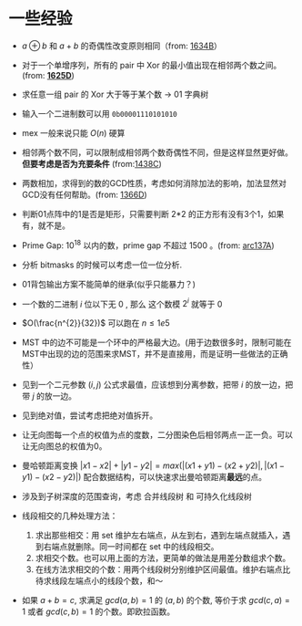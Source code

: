 # 一些经验

- $a\oplus b$  和 $a + b$ 的奇偶性改变原则相同（from: [1634B](https://codeforces.com/contest/1634/problem/B)）
- 对于一个单增序列，所有的 pair 中 Xor 的最小值出现在相邻两个数之间。(from: **[1625D](https://codeforces.com/contest/1625/problem/D)**)
- 求任意一组 pair 的 Xor 大于等于某个数 → 01 字典树
- 输入一个二进制数可以用 `0b00001110101010`
- mex 一般来说只能 $O(n)$ 硬算
- 相邻两个数不同，可以限制成相邻两个数奇偶性不同，但是这样显然更好做。**但要考虑是否为充要条件** (from:[1438C](https://codeforces.com/problemset/problem/1438/C))
- 两数相加，求得到的数的GCD性质，考虑如何消除加法的影响，加法显然对GCD没有任何帮助。(from: [1366D](https://codeforces.com/problemset/problem/1366/D))
- 判断01点阵中的1是否是矩形，只需要判断  2*2 的正方形有没有3个1，如果有，就不是。
- Prime Gap: $10^{18}$ 以内的数，prime gap 不超过 $1500$ 。(from: [arc137A](https://atcoder.jp/contests/arc137/tasks/arc137_a))
- 分析 bitmasks 的时候可以考虑一位一位分析.
- 01背包输出方案不能简单的继承(似乎只能暴力？)
- 一个数的二进制  $i$ 位以下无 $0$ , 那么 这个数模 $2^{i}$ 就等于 0
- $O(\frac{n^{2}}{32})$ 可以跑在 $n \leq 1e5$
- MST 中的边不可能是一个环中的严格最大边。(用于边数很多时，限制可能在MST中出现的边的范围来求MST，并不是直接用，而是证明一些做法的正确性）
- 见到一个二元参数 $(i, j)$ 公式求最值，应该想到分离参数，把带 $i$ 的放一边，把带 $j$ 的放一边。
- 见到绝对值，尝试考虑把绝对值拆开。
- 让无向图每一个点的权值为点的度数，二分图染色后相邻两点一正一负。可以让无向图总的权值为0。
- 曼哈顿距离变换 $|x1 −x2|+|y1 −y2| = max(|(x1 +y1)−(x2 +y2)|,|(x1 −y1)−(x2 −y2)|)$ 		 配合数据结构，可以快速求出曼哈顿距离**最远**的点。
- 涉及到子树深度的范围查询，考虑 合并线段树 和 可持久化线段树
- 线段相交的几种处理方法：
    1. 求出那些相交：用 set 维护左右端点，从左到右，遇到左端点就插入，遇到右端点就删除。同一时间都在 set 中的线段相交。
    2. 求相交个数。也可以用上面的方法，更简单的做法是用差分数组求个数。
    3. 在线方法求相交的个数：用两个线段树分别维护区间最值。维护右端点比待求线段左端点小的线段个数，和～

- 如果 $a + b = c$, 求满足 $gcd(a, b) = 1$ 的 $(a, b)$ 的个数, 等价于求 $gcd(c, a) = 1$ 或者 $gcd(c, b) = 1$ 的个数。即欧拉函数。
